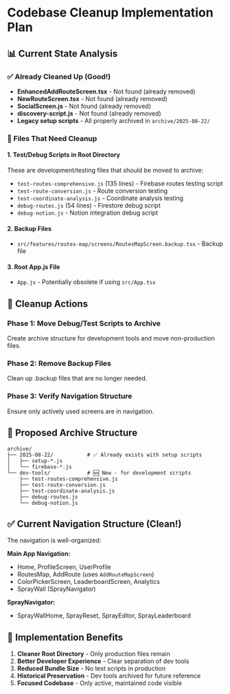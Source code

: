# Codebase Cleanup Implementation Plan

## 📊 Current State Analysis

### ✅ Already Cleaned Up (Good!)
- **EnhancedAddRouteScreen.tsx** - Not found (already removed)
- **NewRouteScreen.tsx** - Not found (already removed)  
- **SocialScreen.js** - Not found (already removed)
- **discovery-script.js** - Not found (already removed)
- **Legacy setup scripts** - All properly archived in `archive/2025-08-22/`

### 🧹 Files That Need Cleanup

#### 1. Test/Debug Scripts in Root Directory
These are development/testing files that should be moved to archive:

- `test-routes-comprehensive.js` (135 lines) - Firebase routes testing script
- `test-route-conversion.js` - Route conversion testing
- `test-coordinate-analysis.js` - Coordinate analysis testing  
- `debug-routes.js` (54 lines) - Firestore debug script
- `debug-notion.js` - Notion integration debug script

#### 2. Backup Files
- `src/features/routes-map/screens/RoutesMapScreen.backup.tsx` - Backup file

#### 3. Root App.js File
- `App.js` - Potentially obsolete if using `src/App.tsx`

## 🎯 Cleanup Actions

### Phase 1: Move Debug/Test Scripts to Archive
Create archive structure for development tools and move non-production files.

### Phase 2: Remove Backup Files  
Clean up .backup files that are no longer needed.

### Phase 3: Verify Navigation Structure
Ensure only actively used screens are in navigation.

## 📁 Proposed Archive Structure

```
archive/
├── 2025-08-22/           # ✅ Already exists with setup scripts
│   ├── setup-*.js
│   └── firebase-*.js
└── dev-tools/            # 🆕 New - for development scripts
    ├── test-routes-comprehensive.js
    ├── test-route-conversion.js
    ├── test-coordinate-analysis.js
    ├── debug-routes.js
    └── debug-notion.js
```

## ✅ Current Navigation Structure (Clean!)
The navigation is well-organized:

**Main App Navigation:**
- Home, ProfileScreen, UserProfile
- RoutesMap, AddRoute (uses `AddRouteMapScreen`)
- ColorPickerScreen, LeaderboardScreen, Analytics
- SprayWall (SprayNavigator)

**SprayNavigator:**
- SprayWallHome, SprayReset, SprayEditor, SprayLeaderboard

## 🚀 Implementation Benefits

1. **Cleaner Root Directory** - Only production files remain
2. **Better Developer Experience** - Clear separation of dev tools
3. **Reduced Bundle Size** - No test scripts in production
4. **Historical Preservation** - Dev tools archived for future reference
5. **Focused Codebase** - Only active, maintained code visible
